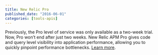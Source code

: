 ```yaml
---
title: New Relic Pro
published_date: "2016-06-01"
categories: [tools-apis]
---
```

Previously, the Pro level of service was only available as a two-week trial. Now, Pro won’t end after just two weeks. New Relic APM Pro gives code and query level visibility into application performance, allowing you to quickly pinpoint performance bottlenecks. [Learn more](https://pantheon.io/blog/pantheon-launches-new-relic-apm-pro-free-all-sites).
